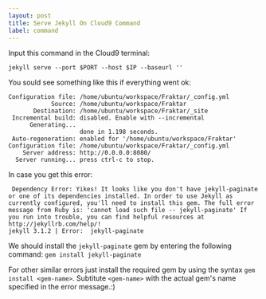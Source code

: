 ```yaml
---
layout: post
title: Serve Jekyll On Cloud9 Command
label: command
---
```



Input this command in the Cloud9 terminal:


`jekyll serve --port $PORT --host $IP --baseurl ''`

You sould see something like this if everything went ok:

```
Configuration file: /home/ubuntu/workspace/Fraktar/_config.yml
            Source: /home/ubuntu/workspace/Fraktar
       Destination: /home/ubuntu/workspace/Fraktar/_site
 Incremental build: disabled. Enable with --incremental
      Generating... 
                    done in 1.198 seconds.
 Auto-regeneration: enabled for '/home/ubuntu/workspace/Fraktar'
Configuration file: /home/ubuntu/workspace/Fraktar/_config.yml
    Server address: http://0.0.0.0:8080/
  Server running... press ctrl-c to stop.
  ```
In case you get this error:
  
```
 Dependency Error: Yikes! It looks like you don't have jekyll-paginate or one of its dependencies installed. In order to use Jekyll as currently configured, you'll need to install this gem. The full error message from Ruby is: 'cannot load such file -- jekyll-paginate' If you run into trouble, you can find helpful resources at http://jekyllrb.com/help/! 
jekyll 3.1.2 | Error:  jekyll-paginate
```
We should install the `jekyll-paginate` gem by entering the following command:
`gem install jekyll-paginate`

For other similar errors just install the required gem by using the syntax `gem install <gem-name>`. Subtitute `<gem-name>` with the actual gem's name specified in the error message.:)








  
  
  
  
  
  
  
  
  
  
  
  
  
  
  
  
  
  
  
  
  